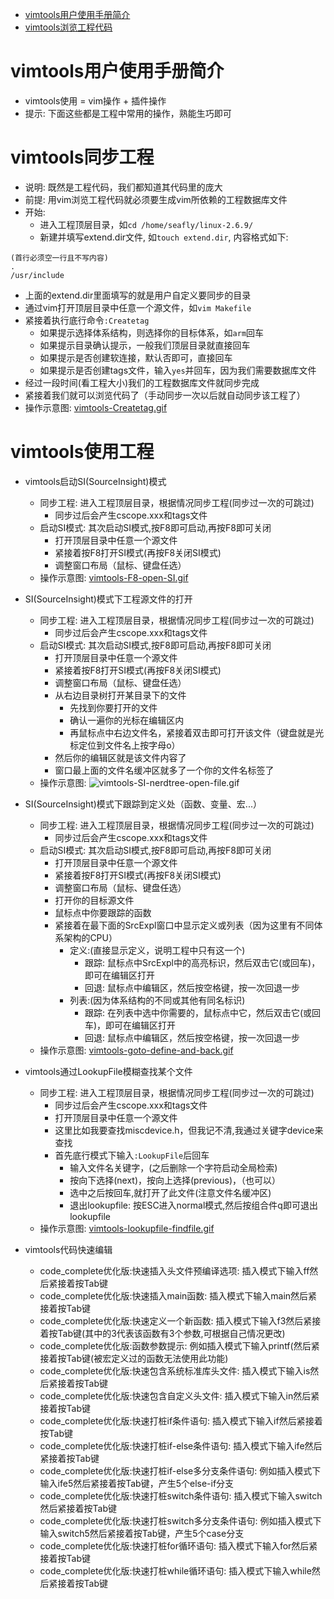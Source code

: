 - [vimtools用户使用手册简介](#vimtools用户使用手册简介)
- [vimtools浏览工程代码](#vimtools浏览工程代码)

# vimtools用户使用手册简介

- vimtools使用 = vim操作 + 插件操作
- 提示: 下面这些都是工程中常用的操作，熟能生巧即可

# vimtools同步工程

- 说明: 既然是工程代码，我们都知道其代码里的庞大
- 前提: 用vim浏览工程代码就必须要生成vim所依赖的工程数据库文件
- 开始:
  - 进入工程顶层目录，如`cd /home/seafly/linux-2.6.9/`
  - 新建并填写extend.dir文件, 如`touch extend.dir`, 内容格式如下:
```
(首行必须空一行且不写内容)
.
/usr/include
```
  - 上面的extend.dir里面填写的就是用户自定义要同步的目录
  - 通过vim打开顶层目录中任意一个源文件，如`vim Makefile`
  - 紧接着执行底行命令`:Createtag`
    - 如果提示选择体系结构，则选择你的目标体系，如`arm`回车
    - 如果提示目录确认提示，一般我们顶层目录就直接回车
    - 如果提示是否创建软连接，默认否即可，直接回车
    - 如果提示是否创建tags文件，输入`yes`并回车，因为我们需要数据库文件
  - 经过一段时间(看工程大小)我们的工程数据库文件就同步完成
  - 紧接着我们就可以浏览代码了（手动同步一次以后就自动同步该工程了）
  - 操作示意图: [vimtools-Createtag.gif](./screenshots/vimtools-Createtag.gif)

# vimtools使用工程

- vimtools启动SI(SourceInsight)模式
  - 同步工程: 进入工程顶层目录，根据情况同步工程(同步过一次的可跳过)
    - 同步过后会产生cscope.xxx和tags文件
  - 启动SI模式: 其次启动SI模式,按F8即可启动,再按F8即可关闭
    - 打开顶层目录中任意一个源文件
    - 紧接着按F8打开SI模式(再按F8关闭SI模式)
    - 调整窗口布局（鼠标、键盘任选）
  - 操作示意图: [vimtools-F8-open-SI.gif](./screenshots/vimtools-F8-open-SI.gif)

- SI(SourceInsight)模式下工程源文件的打开
  - 同步工程: 进入工程顶层目录，根据情况同步工程(同步过一次的可跳过)
    - 同步过后会产生cscope.xxx和tags文件
  - 启动SI模式: 其次启动SI模式,按F8即可启动,再按F8即可关闭
    - 打开顶层目录中任意一个源文件
    - 紧接着按F8打开SI模式(再按F8关闭SI模式)
    - 调整窗口布局（鼠标、键盘任选）
    - 从右边目录树打开某目录下的文件
      - 先找到你要打开的文件
      - 确认一遍你的光标在编辑区内
      - 再鼠标点中右边文件名，紧接着双击即可打开该文件（键盘就是光标定位到文件名上按字母o）
    - 然后你的编辑区就是该文件内容了
    - 窗口最上面的文件名缓冲区就多了一个你的文件名标签了
  - 操作示意图: ![vimtools-SI-nerdtree-open-file.gif](./screenshots/vimtools-SI-nerdtree-open-file.gif)

- SI(SourceInsight)模式下跟踪到定义处（函数、变量、宏...）
  - 同步工程: 进入工程顶层目录，根据情况同步工程(同步过一次的可跳过)
    - 同步过后会产生cscope.xxx和tags文件
  - 启动SI模式: 其次启动SI模式,按F8即可启动,再按F8即可关闭
    - 打开顶层目录中任意一个源文件
    - 紧接着按F8打开SI模式(再按F8关闭SI模式)
    - 调整窗口布局（鼠标、键盘任选）
    - 打开你的目标源文件
    - 鼠标点中你要跟踪的函数
    - 紧接着在最下面的SrcExpl窗口中显示定义或列表（因为这里有不同体系架构的CPU）
      - 定义:(直接显示定义，说明工程中只有这一个)
        - 跟踪: 鼠标点中SrcExpl中的高亮标识，然后双击它(或回车)，即可在编辑区打开
        - 回退: 鼠标点中编辑区，然后按空格键，按一次回退一步
      - 列表:(因为体系结构的不同或其他有同名标识)
        - 跟踪: 在列表中选中你需要的，鼠标点中它，然后双击它(或回车)，即可在编辑区打开
        - 回退: 鼠标点中编辑区，然后按空格键，按一次回退一步
  - 操作示意图: [vimtools-goto-define-and-back.gif](./screenshots/vimtools-goto-define-and-back.gif)

- vimtools通过LookupFile模糊查找某个文件
  - 同步工程: 进入工程顶层目录，根据情况同步工程(同步过一次的可跳过)
    - 同步过后会产生cscope.xxx和tags文件
    - 打开顶层目录中任意一个源文件
    - 这里比如我要查找miscdevice.h，但我记不清,我通过关键字device来查找
    - 首先底行模式下输入`:LookupFile`后回车
      - 输入文件名关键字，(之后删除一个字符启动全局检索)
      - 按<Ctrl-n>向下选择(next)，按<Ctrl-p>向上选择(previous)，（<Ctrl-j><Ctrl-k>也可以）
      - 选中之后按回车,就打开了此文件(注意文件名缓冲区)
      - 退出lookupfile: 按ESC进入normal模式,然后按组合件<Ctrl-w>q即可退出lookupfile
  - 操作示意图: [vimtools-lookupfile-findfile.gif](./screenshots/vimtools-lookupfile-findfile.gif)

- vimtools代码快速编辑
  - code_complete优化版:快速插入头文件预编译选项: 插入模式下输入ff然后紧接着按Tab键
  - code_complete优化版:快速插入main函数: 插入模式下输入main然后紧接着按Tab键
  - code_complete优化版:快速定义一个新函数: 插入模式下输入f3然后紧接着按Tab键(其中的3代表该函数有3个参数,可根据自己情况更改)
  - code_complete优化版:函数参数提示: 例如插入模式下输入printf(然后紧接着按Tab键(被宏定义过的函数无法使用此功能)
  - code_complete优化版:快速包含系统标准库头文件: 插入模式下输入is然后紧接着按Tab键
  - code_complete优化版:快速包含自定义头文件: 插入模式下输入in然后紧接着按Tab键
  - code_complete优化版:快速打桩if条件语句: 插入模式下输入if然后紧接着按Tab键
  - code_complete优化版:快速打桩if-else条件语句: 插入模式下输入ife然后紧接着按Tab键
  - code_complete优化版:快速打桩if-else多分支条件语句: 例如插入模式下输入ife5然后紧接着按Tab键，产生5个else-if分支
  - code_complete优化版:快速打桩switch条件语句: 插入模式下输入switch然后紧接着按Tab键
  - code_complete优化版:快速打桩switch多分支条件语句: 例如插入模式下输入switch5然后紧接着按Tab键，产生5个case分支
  - code_complete优化版:快速打桩for循环语句: 插入模式下输入for然后紧接着按Tab键
  - code_complete优化版:快速打桩while循环语句: 插入模式下输入while然后紧接着按Tab键
